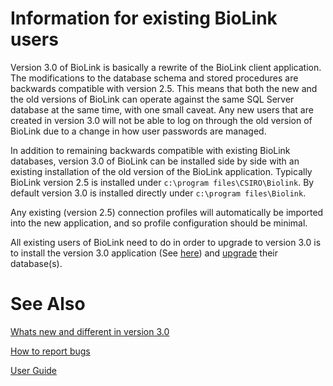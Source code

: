 # Information for existing BioLink users #

Version 3.0 of BioLink is basically a rewrite of the BioLink client application. The modifications to the database schema and stored procedures are backwards compatible with version 2.5. This means that both the new and the old versions of BioLink can operate against the same SQL Server database at the same time, with one small caveat. Any new users that are created in version 3.0 will not be able to log on through the old version of BioLink due to a change in how user passwords are managed.

In addition to remaining backwards compatible with existing BioLink databases, version 3.0 of BioLink can be installed side by side with an existing installation of the old version of the BioLink application. Typically BioLink version 2.5 is installed under `c:\program files\CSIRO\Biolink`. By default version 3.0 is installed directly under `c:\program files\Biolink`.

Any existing (version 2.5) connection profiles will automatically be imported into the new application, and so profile configuration should be minimal.

All existing users of BioLink need to do in order to upgrade to version 3.0 is to install the version 3.0 application (See [here](InstallBiolink.md)) and [upgrade](UpgradeScripts.md) their database(s).

# See Also #

[Whats new and different in version 3.0](WhatsNew.md)

[How to report bugs](ReportIssues.md)

[User Guide](UserGuide.md)